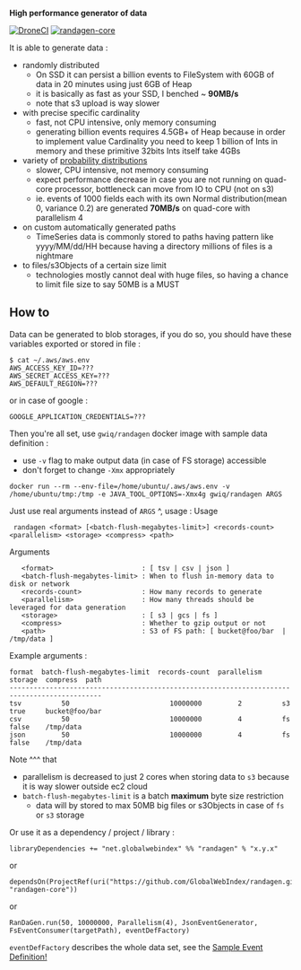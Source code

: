 **High performance generator of data**

[![DroneCI](https://drone.globalwebindex.net/api/badges/GlobalWebIndex/randagen/status.svg)](https://drone.globalwebindex.net/GlobalWebIndex/randagen)
[![randagen-core](https://api.bintray.com/packages/l15k4/GlobalWebIndex/randagen-core/images/download.svg) ](https://bintray.com/l15k4/GlobalWebIndex/randagen-core/_latestVersion)

It is able to generate data :
 - randomly distributed
    - On SSD it can persist a billion events to FileSystem with 60GB of data in 20 minutes using just 6GB of Heap 
    - it is basically as fast as your SSD, I benched ~ **90MB/s** 
    - note that s3 upload is way slower
 - with precise specific cardinality
    - fast, not CPU intensive, only memory consuming 
    - generating billion events requires 4.5GB+ of Heap because in order to implement value Cardinality you need to
      keep 1 billion of Ints in memory and these primitive 32bits Ints itself take 4GBs
 - variety of [probability distributions](https://commons.apache.org/proper/commons-math/userguide/distribution.html)
    - slower, CPU intensive, not memory consuming
    - expect performance decrease in case you are not running on quad-core processor, bottleneck can move from IO to CPU (not on s3)
    - ie. events of 1000 fields each with its own Normal distribution(mean 0, variance 0.2) are generated **70MB/s** on quad-core with parallelism 4
 - on custom automatically generated paths
    - TimeSeries data is commonly stored to paths having pattern like yyyy/MM/dd/HH because having a directory millions of files is a nightmare
 - to files/s3Objects of a certain size limit
    - technologies mostly cannot deal with huge files, so having a chance to limit file size to say 50MB is a MUST
 
## How to

Data can be generated to blob storages, if you do so, you should have these variables exported or stored in file :
```
$ cat ~/.aws/aws.env 
AWS_ACCESS_KEY_ID=???
AWS_SECRET_ACCESS_KEY=???
AWS_DEFAULT_REGION=???
```
or in case of google :
```
GOOGLE_APPLICATION_CREDENTIALS=???
```

Then you're all set, use `gwiq/randagen` docker image with sample data definition :
 - use `-v` flag to make output data (in case of FS storage) accessible 
 - don't forget to change `-Xmx` appropriately 

```
docker run --rm --env-file=/home/ubuntu/.aws/aws.env -v /home/ubuntu/tmp:/tmp -e JAVA_TOOL_OPTIONS=-Xmx4g gwiq/randagen ARGS
```

Just use real arguments instead of `ARGS` ^, usage :
Usage
```
 randagen <format> [<batch-flush-megabytes-limit>] <records-count> <parallelism> <storage> <compress> <path>
```
Arguments
```
   <format>                      : [ tsv | csv | json ]
   <batch-flush-megabytes-limit> : When to flush in-memory data to disk or network
   <records-count>               : How many records to generate
   <parallelism>                 : How many threads should be leveraged for data generation
   <storage>                     : [ s3 | gcs | fs ]
   <compress>                    : Whether to gzip output or not
   <path>                        : S3 of FS path: [ bucket@foo/bar  | /tmp/data ]
```
Example arguments :
```
format  batch-flush-megabytes-limit  records-count  parallelism  storage  compress  path
---------------------------------------------------------------------------------------------
tsv          50                         10000000         2          s3       true     bucket@foo/bar
csv          50                         10000000         4          fs       false    /tmp/data
json         50                         10000000         4          fs       false    /tmp/data
```

Note ^^^ that 
 - parallelism is decreased to just 2 cores when storing data to `s3` because it is way slower outside ec2 cloud
 - `batch-flush-megabytes-limit` is a batch **maximum** byte size restriction
    - data will by stored to max 50MB big files or s3Objects in case of `fs` or `s3` storage 

Or use it as a dependency / project / library :

```
libraryDependencies += "net.globalwebindex" %% "randagen" % "x.y.x"
```
or
```
dependsOn(ProjectRef(uri("https://github.com/GlobalWebIndex/randagen.git#vx.y.x"), "randagen-core"))
```
or
```
RanDaGen.run(50, 10000000, Parallelism(4), JsonEventGenerator, FsEventConsumer(targetPath), eventDefFactory)
```

`eventDefFactory` describes the whole data set, see the [Sample Event Definition!](core/src/main/scala/gwi/randagen/SampleEventDefFactory.scala)
